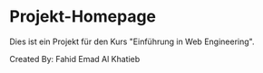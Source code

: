 # Projekt-Homepage
Dies ist ein Projekt für den Kurs "Einführung in Web Engineering".

Created By: Fahid Emad Al Khatieb
